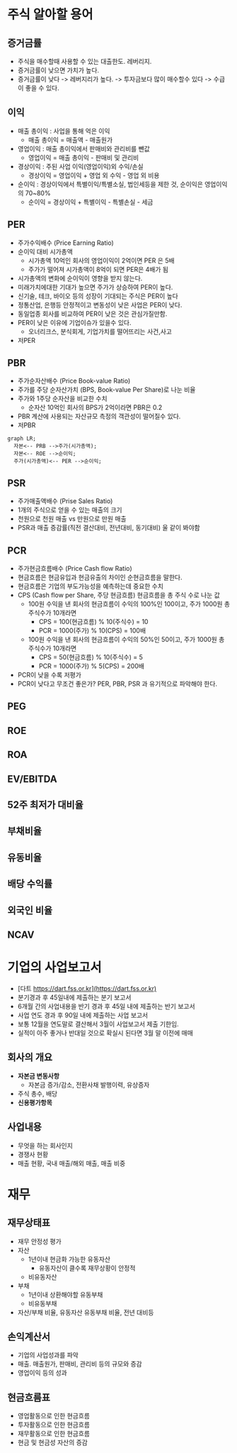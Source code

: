 # 주식 알아할 용어

## 증거금률
- 주식을 매수할때 사용할 수 있는 대출한도. 레버리지.
- 증거금률이 낮으면 가치가 높다. 
- 증거금률이 낮다 -> 레버지리가 높다. -> 투자금보다 많이 매수할수 있다 -> 수급이 좋을 수 있다. 

## 이익
- 매출 총이익 : 사업을 통해 억은 이익
  - 매출 총이익 = 매출액 - 매출원가
- 영업이익 : 매출 총이익에서 판매비와 관리비를 뺀값
  - 영업이익 = 매출 총이익 - 판매비 및 관리비
- 경상이익 : 주된 사업 이익(영업이익)외 수익/손실
  - 경상이익 = 영업이익 + 영업 외 수익 - 영업 외 비용
- 순이익 : 경상이익에서 특별이익/특별소실, 법인세등을 제한 것, 순이익은 영업이익의 70~80%
  - 순이익 = 경상이익 + 특별이익 - 특별손실 - 세금
 
## PER 
- 주가수익배수 (Price Earning Ratio)
- 순이익 대비 시가총액 
  - 시가총액 10억인 회사의 영업이익이 2억이면 PER 은 5배
  - 주가가 떨어져 시가총액이 8억이 되면 PER은 4배가 됨
- 시가총액의 변화에 순이익이 영향을 받지 않는다.
- 미래가치에대한 기대가 높으면 주가가 상승하여 PER이 높다.
- 신기술, 테크, 바이오 등의 성장이 기대되는 주식은 PER이 높다
- 정통산업, 은행등 안정적이고 변동성이 낮은 사업은 PER이 낮다.
- 동일업종 회사를 비교하여 PER이 낮은 것은 관심가질만함. 
- PER이 낮은 이유에 기업이슈가 있을수 있다.
  - 오너리크스, 분식회게, 기업가치를 떨어뜨리는 사건,사고
- 저PER

## PBR
- 주가순자산배수 (Price Book-value Ratio)
- 주가를 주당 순자산가치 (BPS, Book-value Per Share)로 나눈 비율
- 주가와 1주당 순자산을 비교한 수치
  - 순자산 10억인 회사의 BPS가 2억이라면 PBR은 0.2
- PBR 계산에 사용되는 자산규모 측정의 객관성이 떨어질수 있다.
- 저PBR

```mermaid
graph LR;
  자본<-- PRB -->주가(시가총액);
  자본<-- ROE -->순이익;
  주가(시가총액)<-- PER -->순이익;
```

## PSR
- 주가매출액배수 (Prise Sales Ratio)
- 1개의 주식으로 얻을 수 있는 매출의 크기
- 천원으로 천원 매출 vs 만원으로 만원 매출
- PSR과 매출 증감률(직전 결산대비, 전년대비, 동기대비) 울 같이 봐야함

## PCR
- 주가현금흐름배수 (Price Cash flow Ratio)
- 현금흐름은 현금유입과 현금유출의 차이인 순현금흐름을 말한다.
- 현금흐름은 기업의 부도가능성을 예측하는데 중요한 수치
- CPS (Cash flow per Share, 주당 현금흐름) 현금흐름을 총 주식 수로 나눈 값
  - 100원 수익을 낸 회사의 현금흐름이 수익의 100%인 100이고, 주가 1000원 총 주식수가 10개라면
    - CPS = 100(현금흐름) % 10(주식수) = 10
    - PCR = 1000(주가) % 10(CPS) = 100배
  - 100원 수익을 낸 회사의 현금흐름이 수익의 50%인 50이고, 주가 1000원 총 주식수가 10개라면
    - CPS = 50(현금흐름) % 10(주식수) = 5
    - PCR = 1000(주가) % 5(CPS) = 200배
- PCR이 낮을 수록 저평가
- PCR이 낮다고 무조건 좋은가? PER, PBR, PSR 과 유기적으로 파악해야 한다.

## PEG

## ROE

## ROA

## EV/EBITDA

## 52주 최저가 대비율

## 부채비율

## 유동비율

## 배당 수익률

## 외국인 비율

## NCAV

# 기업의 사업보고서
- [다트 https://dart.fss.or.kr](https://dart.fss.or.kr)
- 분기경과 후 45일내에 제출하는 분기 보고서
- 6개월 간의 사업내용을 반기 경과 후 45일 내에 제출하는 반기 보고서
- 사업 연도 경과 후 90일 내에 제출하는 사업 보고서
- 보통 12월을 연도말로 결산해서 3월이 사업보고서 제출 기한임.
- 실적이 아주 좋거나 반대일 것으로 확실시 된다면 3월 말 이전에 매매

## 회사의 개요
- <b>자본금 변동사항</b>
  - 자본금 증가/감소, 전환사채 발행이력, 유상증자
- 주식 총수, 배당
- <b>신용평가항목</b>

## 사업내용
- 무엇을 하는 회사인지
- 경쟁사 현황
- 매출 현황, 국내 매출/해외 매출, 매출 비중

# 재무
## 재무상태표
- 재무 안정성 평가
- 자산
  - 1년이내 현금화 가능한 유동자산
    - 유동자산이 클수록 재무상황이 안정적
  - 비유동자산
- 부채
  - 1년이내 상환해야할 유동부채
  - 비유동부채
- 자산/부채 비율, 유동자산 유동부채 비율, 전년 대비등
  
## 손익계산서
- 기업의 사업성과를 파악
- 매출. 매출원가, 판매비, 관리비 등의 규모와 증감
- 영업이익 등의 성과

## 현금흐름표
- 영업활동으로 인한 현금흐름
- 투자활동으로 인한 현금흐름
- 재무활동으로 인한 현금흐름
- 현금 및 현금성 자산의 증감




